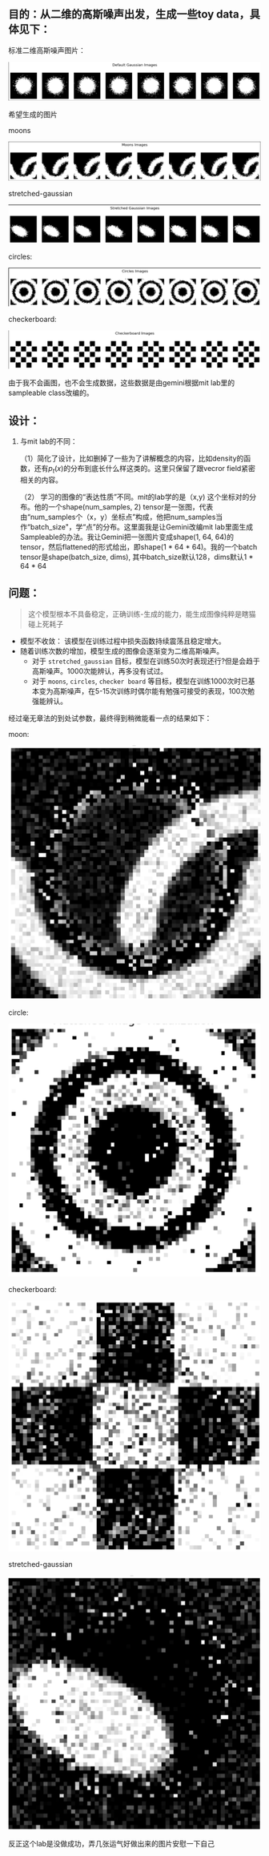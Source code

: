 ## 目的：从二维的高斯噪声出发，生成一些toy data，具体见下：

标准二维高斯噪声图片：

![unable to show the standard gaussian noise](https://github.com/hanbinzheng/generating-model/blob/main/failed_proj/images/std-gaussian.png)

希望生成的图片

moons

![unable to show the moons](https://github.com/hanbinzheng/generating-model/blob/main/failed_proj/images/moons.png)

stretched-gaussian

![unable to show the stretched gaussian](https://github.com/hanbinzheng/generating-model/blob/main/failed_proj/images/stretched-gaussian.png)

circles:

![unable to show the circles](https://github.com/hanbinzheng/generating-model/blob/main/failed_proj/images/circles.png)

checkerboard:

![unable to show the checkerboard](https://github.com/hanbinzheng/generating-model/blob/main/failed_proj/images/checker-board.png)

由于我不会画图，也不会生成数据，这些数据是由gemini根据mit lab里的sampleable class改编的。





## 设计：

1. 与mit lab的不同：

   （1）简化了设计，比如删掉了一些为了讲解概念的内容，比如density的函数，还有$p_t(x)$的分布到底长什么样这类的。这里只保留了跟vecror field紧密相关的内容。

   （2） 学习的图像的“表达性质”不同。mit的lab学的是（x,y) 这个坐标对的分布。他的一个shape(num_samples, 2) tensor是一张图，代表由“num_samples个（x，y）坐标点”构成，他把num_samples当作“batch_size"，学“点”的分布。这里面我是让Gemini改编mit lab里面生成Sampleable的办法。我让Gemini把一张图片变成shape(1, 64, 64)的tensor，然后flattened的形式给出，即shape(1 * 64 * 64)。我的一个batch tensor是shape(batch_size, dims), 其中batch_size默认128，dims默认1 * 64 * 64





## 问题：

> 这个模型根本不具备稳定，正确训练-生成的能力，能生成图像纯粹是瞎猫碰上死耗子

- 模型不收敛： 该模型在训练过程中损失函数持续震荡且稳定增大。
- 随着训练次数的增加，模型生成的图像会逐渐变为二维高斯噪声。
  - 对于 `stretched_gaussian` 目标，模型在训练50次时表现还行?但是会趋于高斯噪声。1000次能辨认，再多没有试过。
  - 对于 `moons`, `circles`, `checker board` 等目标，模型在训练1000次时已基本变为高斯噪声，在5-15次训练时偶尔能有勉强可接受的表现，100次勉强能辨认。


经过毫无章法的到处试参数，最终得到稍微能看一点的结果如下：

moon:

![moons](https://github.com/hanbinzheng/generating-model/blob/main/failed_proj/images/Moon.png)

circle:

![circle](https://github.com/hanbinzheng/generating-model/blob/main/failed_proj/images/Circle.png)

checkerboard:

![checkerboard](https://github.com/hanbinzheng/generating-model/blob/main/failed_proj/images/Checkerboard.png)

stretched-gaussian

![stretched-gaussian](https://github.com/hanbinzheng/generating-model/blob/main/failed_proj/images/StretchedGaussian.png)

反正这个lab是没做成功，弄几张运气好做出来的图片安慰一下自己
